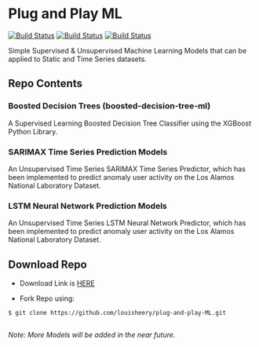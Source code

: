 
# Plug and Play ML

[![Build Status](https://img.shields.io/badge/python-3-blue)](https://github.com/louisheery/plug-and-play-ML)
[![Build Status](https://img.shields.io/badge/build-v1.1-green)](https://github.com/louisheery/plug-and-play-ML)
[![Build Status](https://img.shields.io/badge/build_status-alpha-orange)](https://github.com/louisheery/plug-and-play-ML)


Simple Supervised &amp; Unsupervised Machine Learning Models that can be applied to Static and Time Series datasets.

## Repo Contents
### Boosted Decision Trees (boosted-decision-tree-ml)
A Supervised Learning Boosted Decision Tree Classifier using the XGBoost Python Library.

### SARIMAX Time Series Prediction Models
An Unsupervised Time Series SARIMAX Time Series Predictor, which has been implemented to predict anomaly user activity on the Los Alamos National Laboratory Dataset.

### LSTM Neural Network Prediction Models
An Unsupervised Time Series LSTM Neural Network Predictor, which has been implemented to predict anomaly user activity on the Los Alamos National Laboratory Dataset.

## Download Repo
- Download Link is [HERE](https://github.com/louisheery/plug-and-play-ML/archive/master.zip)

- Fork Repo using:
```
$ git clone https://github.com/louisheery/plug-and-play-ML.git
```


## 
*Note: More Models will be added in the near future.*

